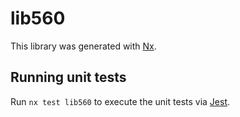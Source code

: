 # lib560

This library was generated with [Nx](https://nx.dev).

## Running unit tests

Run `nx test lib560` to execute the unit tests via [Jest](https://jestjs.io).
